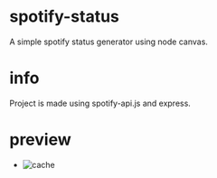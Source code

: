 # spotify-status
A simple spotify status generator using node canvas.

# info
Project is made using spotify-api.js and express.

# preview 
- ![cache](https://spotify.starstracker.xyz/?q=none)

